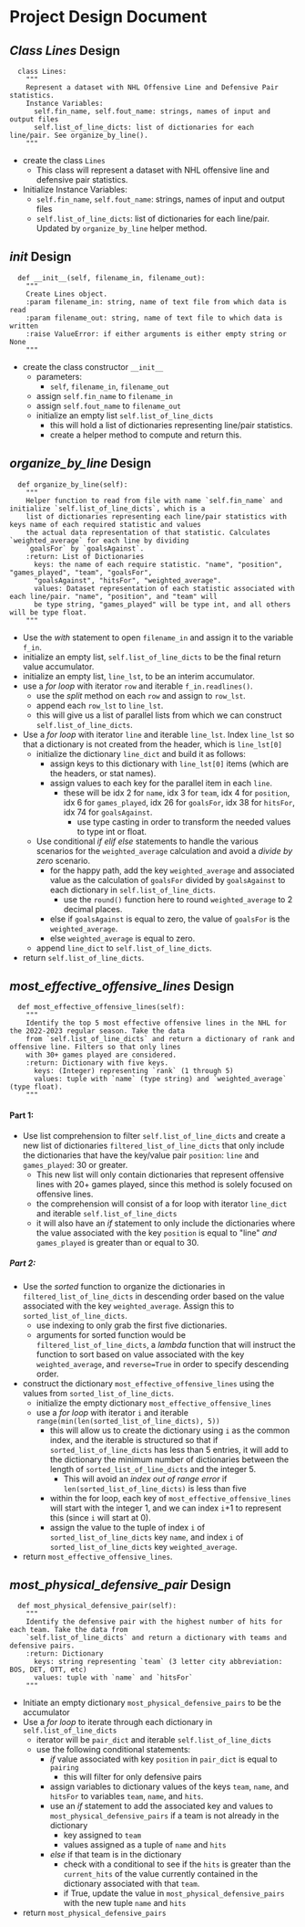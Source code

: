 # Project Design Document

## *Class Lines* Design
```
  class Lines:
    """
    Represent a dataset with NHL Offensive Line and Defensive Pair statistics.
    Instance Variables:
      self.fin_name, self.fout_name: strings, names of input and output files
      self.list_of_line_dicts: list of dictionaries for each line/pair. See organize_by_line().
    """
```
* create the class `Lines`
  * This class will represent a dataset with NHL offensive line and defensive pair statistics.
* Initialize Instance Variables:
  * `self.fin_name`, `self.fout_name`: strings, names of input and output files
  * `self.list_of_line_dicts`: list of dictionaries for each line/pair. Updated by `organize_by_line` helper method.

##  *__init__* Design
```
  def __init__(self, filename_in, filename_out):
    """
    Create Lines object.
    :param filename_in: string, name of text file from which data is read
    :param filename_out: string, name of text file to which data is written
    :raise ValueError: if either arguments is either empty string or None
    """
```
* create the class constructor `__init__`
  * parameters:
    * `self`, `filename_in`, `filename_out`
  * assign `self.fin_name` to `filename_in`
  * assign `self.fout_name` to `filename_out`
  * initialize an empty list `self.list_of_line_dicts`
    * this will hold a list of dictionaries representing line/pair statistics.
    * create a helper method to compute and return this.

## *organize_by_line* Design
```
  def organize_by_line(self):
    """
    Helper function to read from file with name `self.fin_name` and initialize `self.list_of_line_dicts`, which is a
    list of dictionaries representing each line/pair statistics with keys name of each required statistic and values
    the actual data representation of that statistic. Calculates `weighted_average` for each line by dividing
    `goalsFor` by `goalsAgainst`.
    :return: List of Dictionaries
      keys: the name of each require statistic. "name", "position", "games_played", "team", "goalsFor",
      "goalsAgainst", "hitsFor", "weighted_average".
      values: Dataset representation of each statistic associated with each line/pair. "name", "position", and "team" will
      be type string, "games_played" will be type int, and all others will be type float.
    """
```
* Use the _with_ statement to open `filename_in` and assign it to the variable `f_in`.
* initialize an empty list, `self.list_of_line_dicts` to be the final return value accumulator.
* initialize an empty list, `line_lst`, to be an interim accumulator.
* use a _for loop_ with iterator `row` and iterable `f_in.readlines()`.
  * use the _split_ method on each `row` and assign to `row_lst`.
  * append each `row_lst` to `line_lst`.
  * this will give us a list of parallel lists from which we can construct `self.list_of_line_dicts`.
* Use a _for loop_ with iterator `line` and iterable `line_lst`. Index `line_lst` so that a dictionary is not created
  from the header, which is `line_lst[0]`
  * initialize the dictionary `line_dict` and build it as follows:
    * assign keys to this dictionary with `line_lst[0]` items (which are the headers, or stat names).
    * assign values to each key for the parallel item in each `line`.
      * these will be idx 2 for `name`, idx 3 for `team`, idx 4 for `position`, idx 6 for `games_played`, idx 26 for 
        `goalsFor`, idx 38 for `hitsFor`, idx 74 for `goalsAgainst`.
        * use type casting in order to transform the needed values to type int or float.
  * Use conditional _if elif else_ statements to handle the various scenarios for the `weighted_average` calculation and
    avoid a _divide by zero_ scenario.
    * for the happy path, add the key `weighted_average` and associated value as the calculation of `goalsFor` divided by `goalsAgainst` to
      each dictionary in `self.list_of_line_dicts`.
      * use the `round()` function here to round `weighted_average` to 2 decimal places.
    * else if `goalsAgainst` is equal to zero, the value of `goalsFor` is the `weighted_average`.
    * else `weighted_average` is equal to zero.
  * append `line_dict` to `self.list_of_line_dicts`.
* return `self.list_of_line_dicts`.

## *most_effective_offensive_lines* Design
```
  def most_effective_offensive_lines(self):
    """
    Identify the top 5 most effective offensive lines in the NHL for the 2022-2023 regular season. Take the data
    from `self.list_of_line_dicts` and return a dictionary of rank and offensive line. Filters so that only lines
    with 30+ games played are considered.
    :return: Dictionary with five keys.
      keys: (Integer) representing `rank` (1 through 5)
      values: tuple with `name` (type string) and `weighted_average` (type float).
    """
```
#### Part 1:
* Use list comprehension to filter `self.list_of_line_dicts` and create a new list of dictionaries
  `filtered_list_of_line_dicts` that only include the dictionaries that have the key/value pair `position`: `line` and
  `games_played`: 30 or greater.
  * This new list will only contain dictionaries that represent offensive lines with 20+ games played, since this method
    is solely focused on offensive lines.
  * the comprehension will consist of a for loop with iterator `line_dict` and iterable `self.list_of_line_dicts`
  * it will also have an _if_ statement to only include the dictionaries where the value associated with the key
    `position` is equal to "line" _and_ `games_played` is greater than or equal to 30.

##### Part 2:
* Use the _sorted_ function to organize the dictionaries in `filtered_list_of_line_dicts` in descending order based on 
  the value associated with the key `weighted_average`. Assign this to `sorted_list_of_line_dicts`.
  * use indexing to only grab the first five dictionaries.
  * arguments for sorted function would be `filtered_list_of_line_dicts`, a _lambda_ function that will instruct the
    function to sort based on value associated with the key `weighted_average`, and `reverse=True` in order to specify
    descending order.
* construct the dictionary `most_effective_offensive_lines` using the values from `sorted_list_of_line_dicts`.
  * initialize the empty dictionary `most_effective_offensive_lines`
  * use a _for loop_ with iterator `i` and iterable `range(min(len(sorted_list_of_line_dicts), 5))`
    * this will allow us to create the dictionary using `i` as the common index, and the iterable is structured so that 
      if `sorted_list_of_line_dicts` has less than 5 entries, it will add to the dictionary the minimum number of dictionaries
      between the length of `sorted_list_of_line_dicts` and the integer 5. 
      * This will avoid an _index out of range error_ if `len(sorted_list_of_line_dicts)` is less than five
    * within the for loop, each key of `most_effective_offensive_lines` will start with the integer 1, and we can index
      `i`+1 to represent this (since `i` will start at 0).
    * assign the value to the tuple of index `i` of `sorted_list_of_line_dicts` key `name`, and index `i` of
      `sorted_list_of_line_dicts` key `weighted_average`.
* return `most_effective_offensive_lines`.


## *most_physical_defensive_pair* Design
```
  def most_physical_defensive_pair(self):
    """
    Identify the defensive pair with the highest number of hits for each team. Take the data from
    `self.list_of_line_dicts` and return a dictionary with teams and defensive pairs.
    :return: Dictionary
      keys: string representing `team` (3 letter city abbreviation: BOS, DET, OTT, etc)
      values: tuple with `name` and `hitsFor`
    """
```
* Initiate an empty dictionary `most_physical_defensive_pairs` to be the accumulator
* Use a _for loop_ to iterate through each dictionary in `self.list_of_line_dicts`
  * iterator will be `pair_dict` and iterable `self.list_of_line_dicts` 
  * use the following conditional statements:
    * _if_ value associated with key `position` in `pair_dict` is equal to `pairing`
      * this will filter for only defensive pairs
    * assign variables to dictionary values of the keys `team`, `name`, and `hitsFor` to variables `team`, `name`, and
      `hits`.
    * use an _if_ statement to add the associated key and values to `most_physical_defensive_pairs` if a team is not
      already in the dictionary
      * key assigned to `team`
      * values assigned as a tuple of `name` and `hits`
    * _else_ if that team is in the dictionary
      * check with a conditional to see if the `hits` is greater than the `current_hits` of the value currently
        contained in the dictionary associated with that `team`.
      * if True, update the value in `most_physical_defensive_pairs` with the new tuple `name` and `hits`
* return `most_physical_defensive_pairs`
